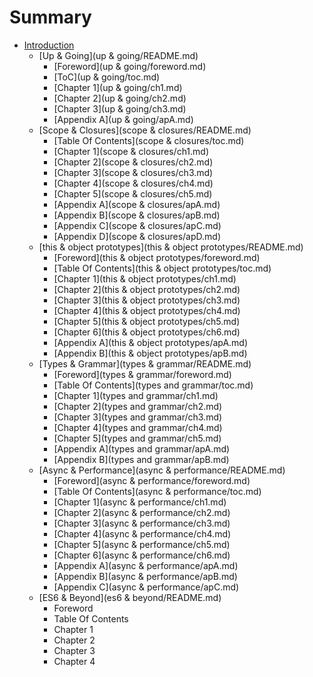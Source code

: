 # Summary

* [Introduction](README.md)
   * [Up & Going](up & going/README.md)
       * [Foreword](up & going/foreword.md)
       * [ToC](up & going/toc.md)
       * [Chapter 1](up & going/ch1.md)
       * [Chapter 2](up & going/ch2.md)
       * [Chapter 3](up & going/ch3.md)
       * [Appendix A](up & going/apA.md)
   * [Scope & Closures](scope & closures/README.md)
       * [Table Of Contents](scope & closures/toc.md)
       * [Chapter 1](scope & closures/ch1.md)
       * [Chapter 2](scope & closures/ch2.md)
       * [Chapter 3](scope & closures/ch3.md)
       * [Chapter 4](scope & closures/ch4.md)
       * [Chapter 5](scope & closures/ch5.md)
       * [Appendix A](scope & closures/apA.md)
       * [Appendix B](scope & closures/apB.md)
       * [Appendix C](scope & closures/apC.md)
       * [Appendix D](scope & closures/apD.md)
   * [this & object prototypes](this & object prototypes/README.md)
       * [Foreword](this & object prototypes/foreword.md)
       * [Table Of Contents](this & object prototypes/toc.md)
       * [Chapter 1](this & object prototypes/ch1.md)
       * [Chapter 2](this & object prototypes/ch2.md)
       * [Chapter 3](this & object prototypes/ch3.md)
       * [Chapter 4](this & object prototypes/ch4.md)
       * [Chapter 5](this & object prototypes/ch5.md)
       * [Chapter 6](this & object prototypes/ch6.md)
       * [Appendix A](this & object prototypes/apA.md)
       * [Appendix B](this & object prototypes/apB.md)
   * [Types & Grammar](types & grammar/README.md)
       * [Foreword](types & grammar/foreword.md)
       * [Table Of Contents](types and grammar/toc.md)
       * [Chapter 1](types and grammar/ch1.md)
       * [Chapter 2](types and grammar/ch2.md)
       * [Chapter 3](types and grammar/ch3.md)
       * [Chapter 4](types and grammar/ch4.md)
       * [Chapter 5](types and grammar/ch5.md)
       * [Appendix A](types and grammar/apA.md)
       * [Appendix B](types and grammar/apB.md)
   * [Async & Performance](async & performance/README.md)
       * [Foreword](async & performance/foreword.md)
       * [Table Of Contents](async & performance/toc.md)
       * [Chapter 1](async & performance/ch1.md)
       * [Chapter 2](async & performance/ch2.md)
       * [Chapter 3](async & performance/ch3.md)
       * [Chapter 4](async & performance/ch4.md)
       * [Chapter 5](async & performance/ch5.md)
       * [Chapter 6](async & performance/ch6.md)
       * [Appendix A](async & performance/apA.md)
       * [Appendix B](async & performance/apB.md)
       * [Appendix C](async & performance/apC.md)
   * [ES6 & Beyond](es6 & beyond/README.md)
       * Foreword
       * Table Of Contents
       * Chapter 1
       * Chapter 2
       * Chapter 3
       * Chapter 4

